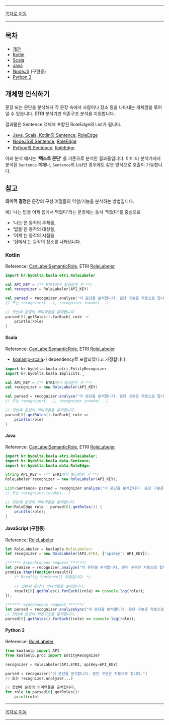 --------

[목차로 이동](./index.md)

--------

## 목차 

- [개관](#개체명-인식하기)
- [Kotlin](#kotlin)
- [Scala](#scala)
- [Java](#java)
- [NodeJS](#javascript) (구현중)
- [Python 3](#python-3)

## 개체명 인식하기

문장 또는 문단을 분석해서 각 문장 속에서 사람이나 장소 등을 나타내는 개체명을 묶어낼 수 있습니다. ETRI 분석기만 의존구조 분석을 지원합니다.

결과물은 Sentence 객체에 포함된 RoleEdge의 List가 됩니다.
- [Java, Scala, Kotlin의 Sentence](https://koalanlp.github.io/koalanlp/api/koalanlp/kr.bydelta.koala.data/-sentence/index.html),
  [RoleEdge](https://koalanlp.github.io/koalanlp/api/koalanlp/kr.bydelta.koala.data/-role-edge/index.html)
- [NodeJS의 Sentence](https://koalanlp.github.io/nodejs-support/module-koalanlp_data.Sentence.html),
  [RoleEdge](https://koalanlp.github.io/nodejs-support/module-koalanlp_data.RoleEdge.html)
- [Python의 Sentence](https://koalanlp.github.io/python-support/html/koalanlp.html#koalanlp.data.Sentence),
  [RoleEdge](https://koalanlp.github.io/python-support/html/koalanlp.html#koalanlp.data.RoleEdge)

아래 분석 예시는 **'텍스트 문단'** 을 기준으로 분석한 결과들입니다. 
이미 타 분석기에서 분석된 `Sentence` 객체나, `Sentence`의 List인 경우에도 같은 방식으로 호출이 가능합니다. 

## 참고
**의미역 결정**은 문장의 구성 어절들의 역할/기능을 분석하는 방법입니다.

예) '나는 밥을 어제 집에서 먹었다'라는 문장에는
동사 '먹었다'를 중심으로
* '나는'은 동작의 주체를,
* '밥을'은 동작의 대상을,
* '어제'는 동작의 시점을
* '집에서'는 동작의 장소를 나타냅니다.

### Kotlin
Reference: [CanLabelSemanticRole](https://koalanlp.github.io/koalanlp/api/koalanlp/kr.bydelta.koala.proc/-can-label-semantic-role/index.html),
ETRI [RoleLabeler](https://koalanlp.github.io/koalanlp/api/koalanlp/kr.bydelta.koala.etri/-role-labeler/index.html)

```kotlin
import kr.bydelta.koala.etri.RoleLabeler

val API_KEY = /** ETRI에서 발급받은 키 **/
val recognizer = RoleLabeler(API_KEY)

val parsed = recognizer.analyze("이 문단을 분석합니다. 문단 구분은 자동으로 합니다.") 
// 또는 recognizer(...), recognizer.invoke(...)

// 첫번째 문장의 의미역들을 출력합니다.
parsed[0].getRoles().forEach{ role ->
    println(role)
}
```

#### Scala
Reference: [CanLabelSemanticRole](https://koalanlp.github.io/koalanlp/api/koalanlp/kr.bydelta.koala.proc/-can-label-semantic-role/index.html),
           ETRI [RoleLabeler](https://koalanlp.github.io/koalanlp/api/koalanlp/kr.bydelta.koala.etri/-role-labeler/index.html)

* [koalanlp-scala](https://koalanlp.github.io/scala-support)가 dependency로 포함되었다고 가정합니다.

```scala
import kr.bydelta.koala.etri.EntityRecognizer
import kr.bydelta.koala.Implicits._

val API_KEY = /** ETRI에서 발급받은 키 **/
val recognizer = new RoleLabeler(API_KEY)

val parsed = recognizer.analyze("이 문단을 분석합니다. 문단 구분은 자동으로 합니다.") 
// 또는 recognizer(...), recognizer.invoke(...)

// 첫번째 문장의 의미역들을 출력합니다.
parsed[0].getRoles().forEach{ role =>
    println(role)
}
```

#### Java
Reference: [CanLabelSemanticRole](https://koalanlp.github.io/koalanlp/api/koalanlp/kr.bydelta.koala.proc/-can-label-semantic-role/index.html),
           ETRI [RoleLabeler](https://koalanlp.github.io/koalanlp/api/koalanlp/kr.bydelta.koala.etri/-role-labeler/index.html)

```java
import kr.bydelta.koala.etri.RoleLabeler;
import kr.bydelta.koala.data.Sentence;
import kr.bydelta.koala.data.RoleEdge;

String API_KEY = /** ETRI에서 발급받은 키 **/
RoleLabeler recognizer = new RoleLabeler(API_KEY);

List<Sentence> parsed = recognizer.analyze("이 문단을 분석합니다. 문단 구분은 자동으로 합니다.") 
// 또는 recognizer.invoke(...)

// 첫번째 문장의 의미역들을 출력합니다.
for(RoleEdge role : parsed[0].getRoles()) {
    println(role);
}
```

#### JavaScript (구현중)
Reference: [RoleLabeler](https://koalanlp.github.io/nodejs-support/module-koalanlp.RoleLabeler.html)

```javascript
let RoleLabeler = koalanlp.RoleLabeler;
let recognizer = new RoleLabeler(API.ETRI, {'apiKey': API_KEY});

/****** Asynchronous request ******/
let promise = recognizer.analyze("이 문단을 분석합니다. 문단 구분은 자동으로 합니다.");
promise.then(function(result){ 
    /* Result는 Sentence[] 타입입니다. */
    
    // 첫번째 문장의 의미역들을 출력합니다.
    result[0].getRoles().forEach((role) => console.log(role));
});

/****** Synchronous request ******/
let parsed = recognizer.analyzeSync("이 문단을 분석합니다. 문단 구분은 자동으로 합니다.");
// 첫번째 문장의 의존구조를 출력합니다.
parsed[0].getRoles().forEach((role) => console.log(role));
```

#### Python 3
Reference: [RoleLabeler](https://koalanlp.github.io/python-support/html/koalanlp.html#koalanlp.proc.RoleLabeler)

```python
from koalanlp import API
from koalanlp.proc import EntityRecognizer

recognizer = RoleLabeler(API.ETRI, apiKey=API_KEY)

parsed = recognizer("이 문단을 분석합니다. 문단 구분은 자동으로 합니다.")
// 또는 recognizer.analyze(...)

// 첫번째 문장의 의미역들을 출력합니다.
for role in parsed[0].getRoles():
    print(role)
```

--------

[목차로 이동](./index.md)

--------

